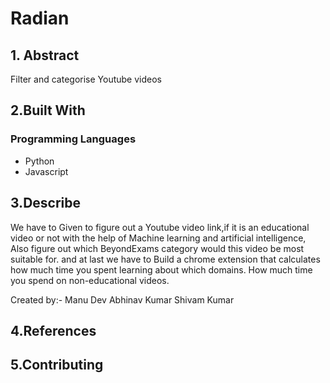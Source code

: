 <!ABOUT THE PROJECT-->
# Radian

## 1. Abstract
Filter and categorise Youtube videos

## 2.Built With 

### Programming Languages
* Python
* Javascript

## 3.Describe
We have to Given to figure out a Youtube video link,if it is an educational video or not with the help of Machine learning and artificial intelligence,
Also figure out which BeyondExams category would this video be most suitable for.
and at last we have to Build a chrome extension that calculates how much time you spent learning about which domains.
How much time you spend on non-educational videos.


Created by:-
Manu Dev
Abhinav Kumar
Shivam Kumar

## 4.References

## 5.Contributing
